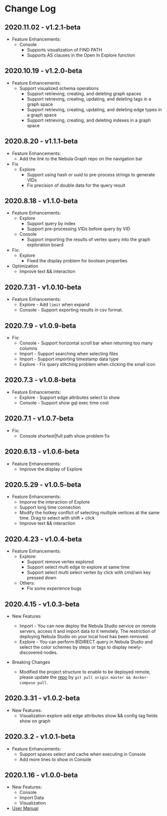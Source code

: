 # Change Log

## 2020.11.02 - v1.2.1-beta
- Feature Enhancements:
  - Console
    - Supports visualization of FIND PATH
    - Supports AS clauses in the Open In Explore function

## 2020.10.19 - v1.2.0-beta
- Feature Enhancements:
  - Support visualized schema operations
    - Support retrieving, creating, and deleting graph spaces
    - Support retrieving, creating, updating, and deleting tags in a graph space 
    - Support retrieving, creating, updating, and deleting edge types in a graph space 
    - Support retrieving, creating, and deleting indexes in a graph space 

## 2020.8.20 - v1.1.1-beta
- Feature Enhancements:
  - Add the link to the Nebula Graph repo on the navigation bar 
- Fix
  - Explore 
    - Support using hash or uuid to pre-process strings to generate VIDs 
    - Fix precision of double data for the query result

## 2020.8.18 - v1.1.0-beta
- Feature Enhancements:
  - Explore 
    - Support query by index
    - Support pre-processing VIDs before query by VID
  - Console 
    - Support importing the results of vertex query into the graph exploration board
- Fix:
  - Explore 
    - Fixed the display problem for boolean properties
- Optimization
  - Improve text && interaction

## 2020.7.31 - v1.0.10-beta
- Feature Enhancements:
  - Explore - Add `limit` when expand
  - Console - Support exporting results in csv format.

## 2020.7.9 - v1.0.9-beta

- Fix:
  - Console - Support horizontal scroll bar when returning too many columns
  - Import - Support searching when selecting files
  - Import - Support importing timestamp data type
  - Explore - Fix query stitching problem when clicking the small icon

## 2020.7.3 - v1.0.8-beta

- Feature Enhancements:
  - Explore - Support edge attributes select to show
  - Console - Support show gql exec time cost

## 2020.7.1 - v1.0.7-beta

- Fix:
  - Console shortest|full path show problem fix

## 2020.6.13 - v1.0.6-beta

- Feature Enhancements:
  - Improve the display of Explore

## 2020.5.29 - v1.0.5-beta

- Feature Enhancements:
  - Imporve the interaction of Explore
  - Support long time connection
  - Modify the hotkey conflict of selecting multiple vertices at the same time. Drag to select with shift + click
  - Improve text && interaction

## 2020.4.23 - v1.0.4-beta

- Feature Enhancements:
  - Explore:
    - Support remove vertex explored
    - Support select multi edge to explore at same time
    - Support select multi select vertex by click with cmd/win key pressed down
  - Others:
    - Fix some experience bugs

## 2020.4.15 - v1.0.3-beta

- New Features
  - Import - You can now deploy the Nebula Studio service on remote servers, access it and import data to it remotely. The restriction of deploying Nebula Studio on your local host has been removed.
  - Explore - You can perform BIDIRECT query in Nebula Studio and select the color schemes by steps or tags to display newly-discovered nodes.

- Breaking Changes
  - Modified the project structure to enable to be deployed remote, please update the [repo](https://github.com/vesoft-inc/nebula-web-docker) by `git pull origin master && docker-compose pull`.


## 2020.3.31 - v1.0.2-beta

- New Features:
  - Visualization explore add edge attributes show && config tag fields show on graph

## 2020.3.2 - v1.0.1-beta

- Feature Enhancements:
  - Support spaces select and cache when executing in Console
  - Add more lines to show in Console

## 2020.1.16 - v1.0.0-beta

- New Features:
  - Console
  - Import Data
  - Visualization
- [User Manual](nebula-graph-studio-user-guide-en.md)
